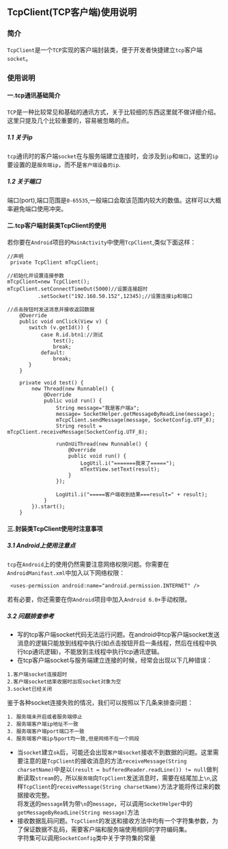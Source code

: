 ## TcpClient(TCP客户端)使用说明

### 简介
`TcpClient`是一个`TCP`实现的客户端封装类，便于开发者快捷建立`tcp`客户端`socket`。

### 使用说明
#### 一.tcp通讯基础简介
`TCP`是一种比较常见和基础的通讯方式，关于比较细的东西这里就不做详细介绍。这里只提及几个比较重要的，容易被忽略的点。
##### 1.1 关于ip
`tcp`通讯时的客户端`socket`在与服务端建立连接时，会涉及到`ip`和`端口`，这里的`ip`要设置的是`服务端ip`，而不是`客户端设备的ip`.
##### 1.2 关于端口
端口(port),端口范围是`0-65535`,一般端口会取该范围内较大的数值。这样可以大概率避免端口使用冲突。
#### 二.tcp客户端封装类TcpClient的使用
若你要在`Android`项目的`MainActivity`中使用`TcpClient`,类似下面这样：
```
//声明
 private TcpClient mTcpClient;

//初始化并设置连接参数
mTcpClient=new TcpClient();
mTcpClient.setConnectTimeOut(5000)//设置连接超时
          .setSocket("192.168.50.152",12345);//设置连接ip和端口

//点击按钮时发送消息并接收返回数据
    @Override
    public void onClick(View v) {
       switch (v.getId()) {
           case R.id.btn1://测试
               test();
               break;
           default:
               break;
       }
    }

    private void test() {
        new Thread(new Runnable() {
            @Override
            public void run() {
                String message="我是客户端a";
                message= SocketHelper.getMessageByReadLine(message);
                mTcpClient.sendMessage(message, SocketConfig.UTF_8);
                String result = mTcpClient.receiveMessage(SocketConfig.UTF_8);

                runOnUiThread(new Runnable() {
                    @Override
                    public void run() {
                        LogUtil.i("=======我来了=====");
                        mTextView.setText(result);
                    }
                });

                LogUtil.i("=====客户端收到结果===result=" + result);
            }
        }).start();
    }
```
#### 三.封装类TcpClient使用时注意事项
##### 3.1 Android上使用注意点
`tcp`在`Android`上的使用仍然需要注意网络权限问题。你需要在`AndroidManifast.xml`中加入以下网络权限：
```
 <uses-permission android:name="android.permission.INTERNET" />
```
若有必要，你还需要在你`Android`项目中加入`Android 6.0+`手动权限。
##### 3.2 问题排查参考
- 写的tcp客户端socket代码无法运行问题。在android中tcp客户端socket发送消息的逻辑只能放到线程中执行(如点击按钮开启一条线程，然后在线程中执行tcp通讯逻辑)，不能放到主线程中执行tcp通讯逻辑。
- 在tcp客户端socket与服务端建立连接的时候，经常会出现以下几种错误：
```
1.客户端socket连接超时
2.客户端socket结束收据时出现socket对象为空
3.socket已经关闭
```
鉴于各种socket连接失败的情况，我们可以按照以下几条来排查问题：
```
1. 服务端未开启或者服务端停止
2. 服务端客户端ip地址不一致
3. 服务端客户端port端口不一致
4. 服务端客户端ip与port均一致,但是网络不在一个网段
```
- 当`socket`建立`ok`后，可能还会出现`客户端socket`接收不到数据的问题。这里需要注意的是`TcpClient`的接收消息的方法`receiveMessage(String charsetName)`中是以`(result = bufferedReader.readLine()) != null`做判断读取`stream`的，所以`服务端`向`TcpClient`发送消息时，需要在结尾加上`\n`,这样`TcpClient`的`receiveMessage(String charsetName)`方法才能将传过来的数据接收完整。  
将发送的`message`转为带`\n`的`message`，可以调用`SocketHelper`中的`getMessageByReadLine(String message)`方法
- 接收数据乱码问题。`TcpClient`的发送和接收方法中均有一个字符集参数，为了保证数据不乱码，需要客户端和服务端使用相同的字符编码集。  
字符集可以调用`SocketConfig`类中关于字符集的常量

